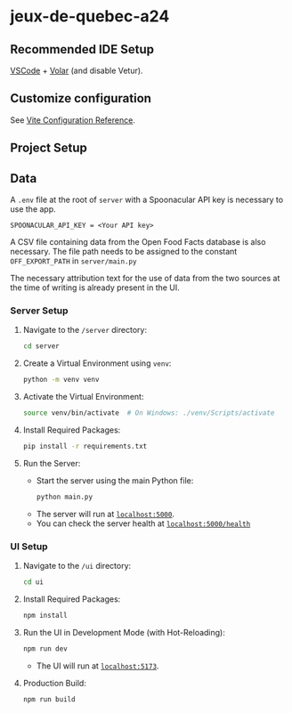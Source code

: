 # jeux-de-quebec-a24

## Recommended IDE Setup

[VSCode](https://code.visualstudio.com/) + [Volar](https://marketplace.visualstudio.com/items?itemName=Vue.volar) (and disable Vetur).

## Customize configuration

See [Vite Configuration Reference](https://vitejs.dev/config/).

## Project Setup

## Data
A `.env` file at the root of `server` with a Spoonacular API key is necessary to use the app.
```
SPOONACULAR_API_KEY = <Your API key>
```

A CSV file containing data from the Open Food Facts database is also necessary. The file path needs to be assigned to the constant `OFF_EXPORT_PATH` in `server/main.py`

The necessary attribution text for the use of data from the two sources at the time of writing is already present in the UI.

### Server Setup

1. Navigate to the `/server` directory:
     ```bash
     cd server
     ```

2. Create a Virtual Environment using `venv`:
     ```bash
     python -m venv venv
     ```

3. Activate the Virtual Environment:
     ```bash
     source venv/bin/activate  # On Windows: ./venv/Scripts/activate
     ```

4. Install Required Packages:
     ```bash
     pip install -r requirements.txt
     ```

5. Run the Server:
   - Start the server using the main Python file:
     ```bash
     python main.py
     ```
   - The server will run at [`localhost:5000`](http://localhost:5000).
   - You can check the server health at [`localhost:5000/health`](http://localhost:5000/health)
   
### UI Setup

1. Navigate to the `/ui` directory:
     ```bash
     cd ui
     ```

2. Install Required Packages:
     ```bash
     npm install
     ```

3. Run the UI in Development Mode (with Hot-Reloading):
     ```bash
     npm run dev
     ```
     - The UI will run at [`localhost:5173`](http://localhost:5173).

4. Production Build:
     ```bash
     npm run build
     ```
